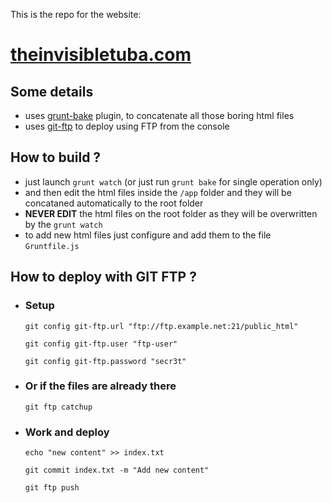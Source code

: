 

This is the repo for the website:

# [theinvisibletuba.com](http://www.theinvisibletuba.com)


## Some details
- uses [grunt-bake](https://github.com/roboshoes/grunt-bake) plugin, to concatenate all those boring html files
- uses [git-ftp](https://github.com/git-ftp/git-ftp) to deploy using FTP from the console 


## How to build ?
- just launch ``grunt watch`` (or just run ``grunt bake`` for single operation only)
- and then edit the html files inside the ``/app`` folder and they will be concataned automatically to the root folder
- **NEVER EDIT** the html files on the root folder as they will be overwritten by the ``grunt watch``
- to add new html files just configure and add them to the file ``Gruntfile.js``

## How to deploy with GIT FTP ?

- ### Setup
  ``git config git-ftp.url "ftp://ftp.example.net:21/public_html"``

  ``git config git-ftp.user "ftp-user"``
  
  ``git config git-ftp.password "secr3t"``

- ### Or if the files are already there
  ``git ftp catchup``

- ### Work and deploy
  ``echo "new content" >> index.txt``

  ``git commit index.txt -m "Add new content"``

  ``git ftp push``